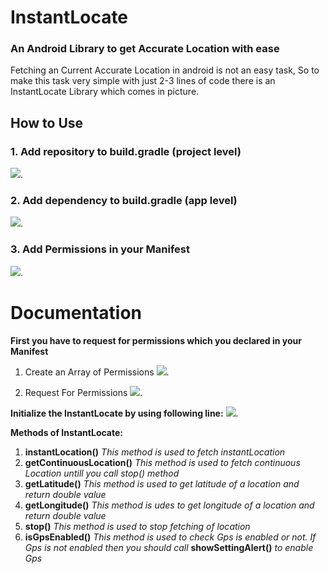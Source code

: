 # InstantLocate

### An Android Library to get Accurate Location with ease

Fetching an Current Accurate Location in android is not an easy task, So to make this task very simple with just 2-3 lines of code there is an InstantLocate Library which comes in picture.

##  **How to Use**
### 1. Add repository to build.gradle (project level)
  ![](https://github.com/mukul56/InstantLocate/blob/master/app/src/main/res/drawable/jit.png).

### 2. Add dependency to build.gradle (app level)
  ![](https://github.com/mukul56/InstantLocate/blob/master/app/src/main/res/drawable/dep.png).


### 3. Add Permissions in your Manifest
  ![](https://github.com/mukul56/InstantLocate/blob/master/app/src/main/res/drawable/permis.png).



# Documentation

**First you have to request for permissions which you declared  in your Manifest**

1. Create an Array of Permissions 
![](https://github.com/mukul56/InstantLocate/blob/master/app/src/main/res/drawable/perarra.png).

2. Request For Permissions
![](https://github.com/mukul56/InstantLocate/blob/master/app/src/main/res/drawable/reqper.png).


**Initialize the InstantLocate by using following line:**
![](https://github.com/mukul56/InstantLocate/blob/master/app/src/main/res/drawable/init.png).



**Methods of InstantLocate:**

 1. **instantLocation()**  *This method is used to fetch instantLocation*
 2. **getContinuousLocation()** *This method is used to fetch continuous Location untill you call stop() method*
 3. **getLatitude()** *This method is used to get latitude of a location and return double value*
 4. **getLongitude()** *This method is udes to get longitude of a location and return double value*
 5. **stop()** *This method is used to stop fetching of location*
 6. **isGpsEnabled()** *This method is used to check Gps is enabled or not. If Gps is not enabled then you should call* **showSettingAlert()** *to enable Gps*


